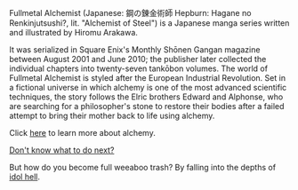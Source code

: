 Fullmetal Alchemist (Japanese: 鋼の錬金術師 Hepburn:
 Hagane no Renkinjutsushi?, lit. "Alchemist of Steel") is a Japanese 
manga series written and illustrated by Hiromu Arakawa.

 It was serialized in Square Enix's Monthly Shōnen Gangan
 magazine between August 2001 and June 2010;
 the publisher later collected the individual
 chapters into twenty-seven tankōbon volumes.
 The world of Fullmetal Alchemist is styled after
 the European Industrial Revolution. 
Set in a fictional universe in which alchemy
 is one of the most advanced scientific techniques,
 the story follows the Elric brothers Edward and Alphonse,
 who are searching for a philosopher's stone to restore
 their bodies after a failed attempt to bring their 
mother back to life using alchemy.

Click [here](../alchemy/alchemy.md) to learn more about alchemy.

[Don't know what to do next?](../working/working.md)

But how do you become full weeaboo trash? By falling into the depths of
 [idol hell](../LoveLive/lovelive.md).
